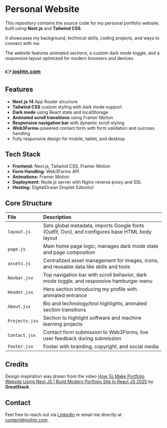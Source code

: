 # Personal Website

This repository contains the source code for my personal portfolio website, built using **Next.js** and **Tailwind CSS**.  

It showcases my background, technical skills, coding projects, and ways to connect with me.

The website features animated sections, a custom dark mode toggle, and a responsive layout optimized for modern browsers and devices.


### 👉 **[joshtn.com](https://joshtn.com/)**

## Features

- **Next.js 14** App Router structure
- **Tailwind CSS** custom styling with dark mode support
- **Dark mode** using React state and localStorage
- **Animated scroll transitions** using Framer Motion
- **Responsive navigation bar** with dynamic scroll styling
- **Web3Forms**-powered contact form with form validation and success handling
- Fully responsive design for mobile, tablet, and desktop

## Tech Stack

- **Frontend:** Next.js, Tailwind CSS, Framer Motion
- **Form Handling:** Web3Forms API
- **Animations:** Framer Motion
- **Deployment:** Node.js server with Nginx reverse proxy and SSL
- **Hosting:** DigitalOcean Droplet (Ubuntu)

## Core Structure

| File | Description |
|:-----|:------------|
| `layout.js` | Sets global metadata, imports Google fonts (Outfit, Ovo), and configures base HTML body layout |
| `page.js` | Main home page logic; manages dark mode state and page composition |
| `assets.js` | Centralized asset management for images, icons, and reusable data like skills and tools |
| `Navbar.jsx` | Top navigation bar with scroll behavior, dark mode toggle, and responsive hamburger menu |
| `Header.jsx` | Hero section introducing my profile with animated entrance |
| `About.jsx` | Bio and technology/tool highlights, animated section transitions |
| `Projects.jsx` | Section to highlight software and machine learning projects |
| `Contact.jsx` | Contact form submission to Web3Forms, live user feedback during submission |
| `Footer.jsx` | Footer with branding, copyright, and social media |

## Credits

Design inspiration was drawn from the video [How To Make Portfolio Website Using Next JS | Build Modern Portfolio Site In React JS 2025](https://www.youtube.com/watch?v=Y2kGqbzvAn4) by **GreatStack**.

## Contact

Feel free to reach out via [LinkedIn](https://www.linkedin.com/in/joshua-thomas-nelson/) or email me directly at [contact@joshtn.com](mailto:contact@joshtn.com).
